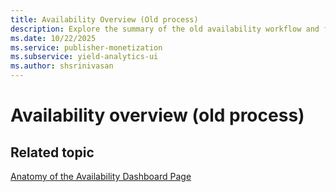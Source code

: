 ```yaml
---
title: Availability Overview (Old process)
description: Explore the summary of the old availability workflow and find details on the system transition and the new Availability Lookup introduction.
ms.date: 10/22/2025
ms.service: publisher-monetization
ms.subservice: yield-analytics-ui
ms.author: shsrinivasan
---
```


# Availability overview (old process)

## Related topic

[Anatomy of the Availability Dashboard Page](anatomy-of-the-availability-dashboard-page.md)
